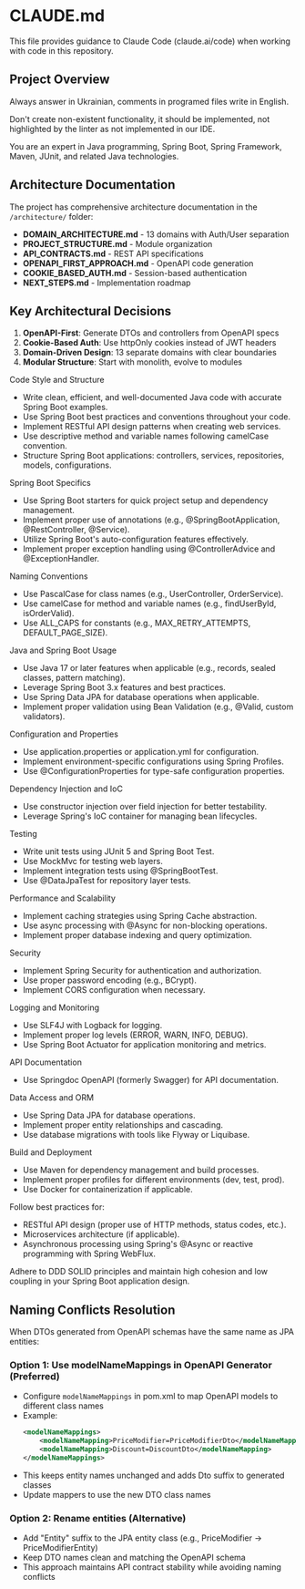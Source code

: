 # CLAUDE.md

This file provides guidance to Claude Code (claude.ai/code) when working with code in this repository.

## Project Overview

Always answer in Ukrainian, comments in programed files write in English.

Don't create non-existent functionality, it should be implemented, not highlighted by the linter as not implemented in our IDE.

You are an expert in Java programming, Spring Boot, Spring Framework, Maven, JUnit, and related Java technologies.

## Architecture Documentation

The project has comprehensive architecture documentation in the `/architecture/` folder:
- **DOMAIN_ARCHITECTURE.md** - 13 domains with Auth/User separation
- **PROJECT_STRUCTURE.md** - Module organization
- **API_CONTRACTS.md** - REST API specifications
- **OPENAPI_FIRST_APPROACH.md** - OpenAPI code generation
- **COOKIE_BASED_AUTH.md** - Session-based authentication
- **NEXT_STEPS.md** - Implementation roadmap

## Key Architectural Decisions

1. **OpenAPI-First**: Generate DTOs and controllers from OpenAPI specs
2. **Cookie-Based Auth**: Use httpOnly cookies instead of JWT headers
3. **Domain-Driven Design**: 13 separate domains with clear boundaries
4. **Modular Structure**: Start with monolith, evolve to modules

Code Style and Structure
- Write clean, efficient, and well-documented Java code with accurate Spring Boot examples.
- Use Spring Boot best practices and conventions throughout your code.
- Implement RESTful API design patterns when creating web services.
- Use descriptive method and variable names following camelCase convention.
- Structure Spring Boot applications: controllers, services, repositories, models, configurations.

Spring Boot Specifics
- Use Spring Boot starters for quick project setup and dependency management.
- Implement proper use of annotations (e.g., @SpringBootApplication, @RestController, @Service).
- Utilize Spring Boot's auto-configuration features effectively.
- Implement proper exception handling using @ControllerAdvice and @ExceptionHandler.

Naming Conventions
- Use PascalCase for class names (e.g., UserController, OrderService).
- Use camelCase for method and variable names (e.g., findUserById, isOrderValid).
- Use ALL_CAPS for constants (e.g., MAX_RETRY_ATTEMPTS, DEFAULT_PAGE_SIZE).

Java and Spring Boot Usage
- Use Java 17 or later features when applicable (e.g., records, sealed classes, pattern matching).
- Leverage Spring Boot 3.x features and best practices.
- Use Spring Data JPA for database operations when applicable.
- Implement proper validation using Bean Validation (e.g., @Valid, custom validators).

Configuration and Properties
- Use application.properties or application.yml for configuration.
- Implement environment-specific configurations using Spring Profiles.
- Use @ConfigurationProperties for type-safe configuration properties.

Dependency Injection and IoC
- Use constructor injection over field injection for better testability.
- Leverage Spring's IoC container for managing bean lifecycles.

Testing
- Write unit tests using JUnit 5 and Spring Boot Test.
- Use MockMvc for testing web layers.
- Implement integration tests using @SpringBootTest.
- Use @DataJpaTest for repository layer tests.

Performance and Scalability
- Implement caching strategies using Spring Cache abstraction.
- Use async processing with @Async for non-blocking operations.
- Implement proper database indexing and query optimization.

Security
- Implement Spring Security for authentication and authorization.
- Use proper password encoding (e.g., BCrypt).
- Implement CORS configuration when necessary.

Logging and Monitoring
- Use SLF4J with Logback for logging.
- Implement proper log levels (ERROR, WARN, INFO, DEBUG).
- Use Spring Boot Actuator for application monitoring and metrics.

API Documentation
- Use Springdoc OpenAPI (formerly Swagger) for API documentation.

Data Access and ORM
- Use Spring Data JPA for database operations.
- Implement proper entity relationships and cascading.
- Use database migrations with tools like Flyway or Liquibase.

Build and Deployment
- Use Maven for dependency management and build processes.
- Implement proper profiles for different environments (dev, test, prod).
- Use Docker for containerization if applicable.

Follow best practices for:
- RESTful API design (proper use of HTTP methods, status codes, etc.).
- Microservices architecture (if applicable).
- Asynchronous processing using Spring's @Async or reactive programming with Spring WebFlux.

Adhere to DDD SOLID principles and maintain high cohesion and low coupling in your Spring Boot application design.

## Naming Conflicts Resolution

When DTOs generated from OpenAPI schemas have the same name as JPA entities:

### Option 1: Use modelNameMappings in OpenAPI Generator (Preferred)
- Configure `modelNameMappings` in pom.xml to map OpenAPI models to different class names
- Example:
  ```xml
  <modelNameMappings>
      <modelNameMapping>PriceModifier=PriceModifierDto</modelNameMapping>
      <modelNameMapping>Discount=DiscountDto</modelNameMapping>
  </modelNameMappings>
  ```
- This keeps entity names unchanged and adds Dto suffix to generated classes
- Update mappers to use the new DTO class names

### Option 2: Rename entities (Alternative)
- Add "Entity" suffix to the JPA entity class (e.g., PriceModifier → PriceModifierEntity)
- Keep DTO names clean and matching the OpenAPI schema
- This approach maintains API contract stability while avoiding naming conflicts